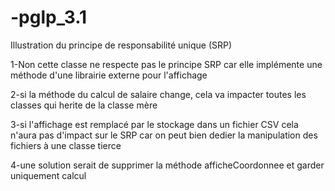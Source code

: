 # -pglp_3.1
Illustration du principe de responsabilité unique (SRP)

1-Non cette classe ne respecte pas le principe SRP  car elle implémente une méthode d'une librairie externe pour l'affichage


2-si la méthode du calcul de salaire change, cela va impacter toutes les classes qui herite de la classe mère


3-si l'affichage est remplacé par le stockage dans un fichier CSV cela n'aura pas d'impact sur le SRP car on peut bien dedier
la manipulation des fichiers à une classe tierce


4-une solution serait de supprimer la méthode afficheCoordonnee et garder uniquement calcul
